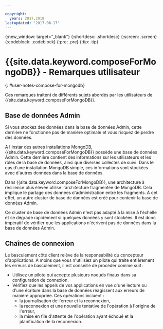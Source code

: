 ```yaml
---

copyright:
  years: 2017,2018
lastupdated: "2017-06-17"
---
```


{:new_window: target="_blank"}
{:shortdesc: .shortdesc}
{:screen: .screen}
{:codeblock: .codeblock}
{:pre: .pre}
{:tip: .tip}

# {{site.data.keyword.composeForMongoDB}} - Remarques utilisateur
{: #user-notes-compose-for-mongodb}

Ces remarques traitent de différents sujets abordés par les utilisateurs de {{site.data.keyword.composeForMongoDB}}.

## Base de données Admin

Si vous stockez des données dans la base de données Admin, cette dernière ne fonctionne pas de manière optimale et vous risquez de perdre des données.

A l'instar des autres installations MongoDB, {{site.data.keyword.composeForMongoDB}} possède une base de données Admin. Cette dernière contient des informations sur les utilisateurs et les rôles de la base de données, ainsi que diverses collectes de suivi. Dans le cas d'une installation MongoDB simple, ces informations sont stockées avec d'autres données dans la base de données. 

Dans {{site.data.keyword.composeForMongoDB}}, une architecture à résilience plus élevée utilise l'architecture fragmentée de MongoDB. Cela implique le partage des données d'administration entre les fragments. A cet effet, un autre cluster de base de données est créé pour contenir la base de données Admin.

Ce cluster de base de données Admin n'est pas adapté à la mise à l'échelle et se dégrade rapidement si quelques données y sont stockées. Il est donc impératif de vérifier que les applications n'écrivent pas de données dans la base de données Admin. 

## Chaînes de connexion

Le basculement côté client relève de la responsabilité du concepteur d'applications. A moins que vous n'utilisiez un pilote qui traite entièrement les erreurs de basculement, il est conseillé de procéder comme suit :

* Utilisez un pilote qui accepte plusieurs noeuds finaux dans sa configuration de connexion.
* Vérifiez que les appels de vos applications en vue d'une lecture ou d'une écriture dans la base de données réagissent aux erreurs de manière appropriée. Ces opérations incluent : 
  + la journalisation de l'erreur et la reconnexion,
  + la reconnexion et une nouvelle tentative de l'opération à l'origine de l'erreur,
  + la mise en file d'attente de l'opération ayant échoué et la planification de la reconnexion.






